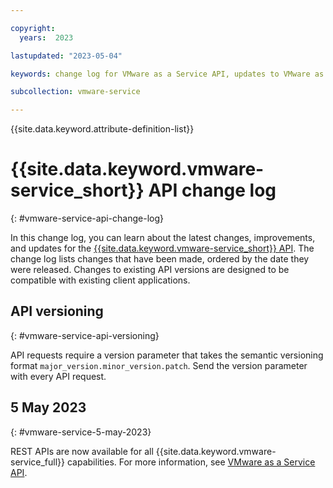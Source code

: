 ```yaml
---

copyright:
  years:  2023

lastupdated: "2023-05-04"

keywords: change log for VMware as a Service API, updates to VMware as a Service API

subcollection: vmware-service

---
```


{{site.data.keyword.attribute-definition-list}}

# {{site.data.keyword.vmware-service_short}} API change log
{: #vmware-service-api-change-log}

In this change log, you can learn about the latest changes, improvements, and updates for the [{{site.data.keyword.vmware-service_short}} API](/apidocs/vmware-service). The change log lists changes that have been made, ordered by the date they were released. Changes to existing API versions are designed to be compatible with existing client applications.

## API versioning
{: #vmware-service-api-versioning}

API requests require a version parameter that takes the semantic versioning format `major_version.minor_version.patch`. Send the version parameter with every API request.

## 5 May 2023
{: #vmware-service-5-may-2023}

REST APIs are now available for all {{site.data.keyword.vmware-service_full}} capabilities. For more information, see [VMware as a Service API](/apidocs/vmware-service).
